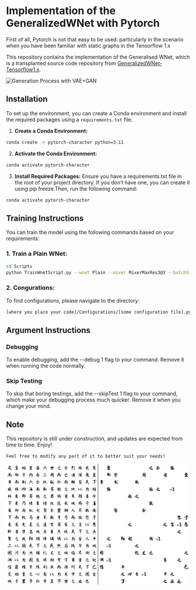 # Implementation of the GeneralizedWNet with Pytorch

First of all, Pytorch is not that easy to be used: particularly in the scenario when you have been familiar with static graphs in the Tensorflow 1.x

This repository contains the implementation of the Generalised WNet, which is a transplanted source code repository from [GeneralizedWNet-Tensorflow1.x](https://github.com/falconjhc/GeneralizedWNet-Tensorflow1.x).


![Generation Process with VAE+GAN](Style-00007-TrainingSet)




## Installation
To set up the environment, you can create a Conda environment and install the required packages using a `requirements.txt` file.

1. **Create a Conda Environment:**
```bash
conda create -n pytorch-character python=3.11
```
   
2. **Activate the Conda Environment:**

```bash
conda activate pytorch-character
```

3. **Install Required Packages:**
Ensure you have a requirements.txt file in the root of your project directory. If you don’t have one, you can create it using pip freeze.Then, run the following command:
```bash
conda activate pytorch-character
```


## Training Instructions

You can train the model using the following commands based on your requirements:

### 1. Train a Plain WNet:

```bash
cd Scripts
python TrainWnetScript.py --wnet Plain --mixer MixerMaxRes3@3 --batchSize 64 --inputStyleNum 5 --epochs 35 --resumeTrain 1 --config PF64-HW50-Batch816 --device 0
```



###  2. Congurations:
To find configurations, please navigate to the directory:
```bash
[where you place your code]/Configurations/[some configuration file].py 
```

## Argument Instructions

###  Debugging
To enable debugging, add the --debug 1 flag to your command. Remove it when running the code normally.

### Skip Testing 
To skip that boring testings, add the --skipTest 1 flag to your command, which make your debugging process much quicker. Remove it when you change your mind. 





## Note
This repository is still under construction, and updates are expected from time to time.
Enjoy!

```bash
Feel free to modify any part of it to better suit your needs!
```


![Demo of GeneralizedWNet](Style-00075-TestingSet.gif)